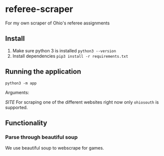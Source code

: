 # referee-scraper
For my own scraper of Ohio's referee assignments

## Install

1. Make sure python 3 is installed
    `python3 --version`
2. Install dependencies
    `pip3 install -r requirements.txt`

## Running the application

`python3 -m app`

Arguments:

*SITE*
For scraping one of the different websites right now only `ohiosouth` is supported.

## Functionality

### Parse through beautiful soup

We use beautiful soup to webscrape for games.